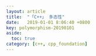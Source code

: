 ```yaml
---
layout: article
title:  "「C++」 多态性"
date:   2019-01-01 8:06:40 +0800
key: polymorphism-20190101
aside:
  toc: true
category: [c++, cpp_foundation]
---
```

